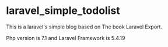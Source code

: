 # laravel_simple_todolist
This is a laravel's simple blog based on The book Laravel Export.

Php version is 7.1 and Laravel Framework is 5.4.19
